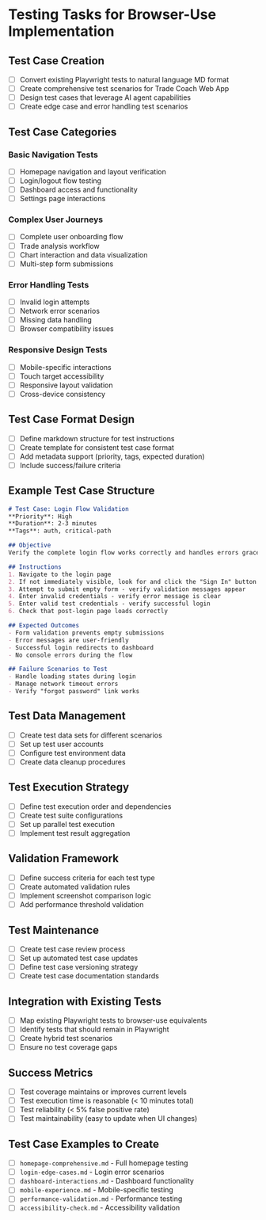 # Testing Tasks for Browser-Use Implementation

## Test Case Creation
- [ ] Convert existing Playwright tests to natural language MD format
- [ ] Create comprehensive test scenarios for Trade Coach Web App
- [ ] Design test cases that leverage AI agent capabilities
- [ ] Create edge case and error handling test scenarios

## Test Case Categories

### Basic Navigation Tests
- [ ] Homepage navigation and layout verification
- [ ] Login/logout flow testing
- [ ] Dashboard access and functionality
- [ ] Settings page interactions

### Complex User Journeys
- [ ] Complete user onboarding flow
- [ ] Trade analysis workflow
- [ ] Chart interaction and data visualization
- [ ] Multi-step form submissions

### Error Handling Tests
- [ ] Invalid login attempts
- [ ] Network error scenarios
- [ ] Missing data handling
- [ ] Browser compatibility issues

### Responsive Design Tests
- [ ] Mobile-specific interactions
- [ ] Touch target accessibility
- [ ] Responsive layout validation
- [ ] Cross-device consistency

## Test Case Format Design
- [ ] Define markdown structure for test instructions
- [ ] Create template for consistent test case format
- [ ] Add metadata support (priority, tags, expected duration)
- [ ] Include success/failure criteria

## Example Test Case Structure
```markdown
# Test Case: Login Flow Validation
**Priority**: High
**Duration**: 2-3 minutes
**Tags**: auth, critical-path

## Objective
Verify the complete login flow works correctly and handles errors gracefully.

## Instructions
1. Navigate to the login page
2. If not immediately visible, look for and click the "Sign In" button
3. Attempt to submit empty form - verify validation messages appear
4. Enter invalid credentials - verify error message is clear
5. Enter valid test credentials - verify successful login
6. Check that post-login page loads correctly

## Expected Outcomes
- Form validation prevents empty submissions
- Error messages are user-friendly
- Successful login redirects to dashboard
- No console errors during the flow

## Failure Scenarios to Test
- Handle loading states during login
- Manage network timeout errors
- Verify "forgot password" link works
```

## Test Data Management
- [ ] Create test data sets for different scenarios
- [ ] Set up test user accounts
- [ ] Configure test environment data
- [ ] Create data cleanup procedures

## Test Execution Strategy
- [ ] Define test execution order and dependencies
- [ ] Create test suite configurations
- [ ] Set up parallel test execution
- [ ] Implement test result aggregation

## Validation Framework
- [ ] Define success criteria for each test type
- [ ] Create automated validation rules
- [ ] Implement screenshot comparison logic
- [ ] Add performance threshold validation

## Test Maintenance
- [ ] Create test case review process
- [ ] Set up automated test case updates
- [ ] Define test case versioning strategy
- [ ] Create test case documentation standards

## Integration with Existing Tests
- [ ] Map existing Playwright tests to browser-use equivalents
- [ ] Identify tests that should remain in Playwright
- [ ] Create hybrid test scenarios
- [ ] Ensure no test coverage gaps

## Success Metrics
- [ ] Test coverage maintains or improves current levels
- [ ] Test execution time is reasonable (< 10 minutes total)
- [ ] Test reliability (< 5% false positive rate)
- [ ] Test maintainability (easy to update when UI changes)

## Test Case Examples to Create
- [ ] `homepage-comprehensive.md` - Full homepage testing
- [ ] `login-edge-cases.md` - Login error scenarios
- [ ] `dashboard-interactions.md` - Dashboard functionality
- [ ] `mobile-experience.md` - Mobile-specific testing
- [ ] `performance-validation.md` - Performance testing
- [ ] `accessibility-check.md` - Accessibility validation